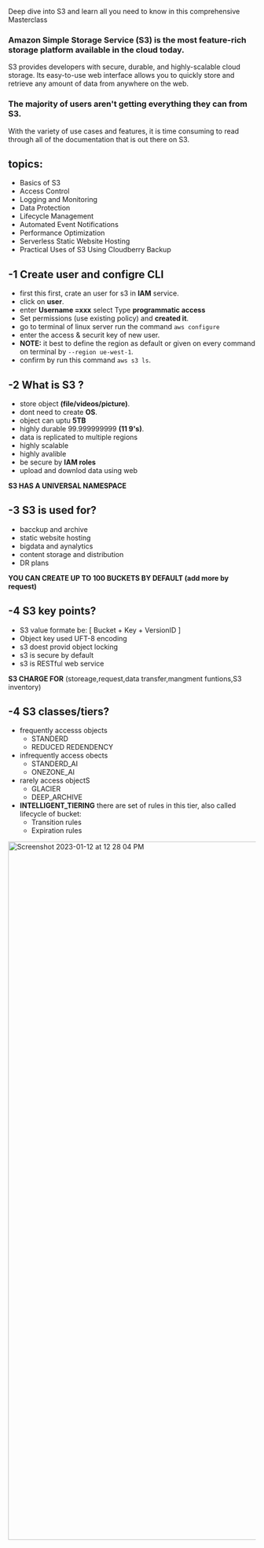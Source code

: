 Deep dive into S3 and learn all you need to know in this comprehensive Masterclass

### Amazon Simple Storage Service (S3) is the most feature-rich storage platform available in the cloud today.
S3 provides developers with secure, durable, and highly-scalable cloud storage. Its easy-to-use web interface allows you to quickly store and retrieve any amount of data from anywhere on the web.

### The majority of users aren't getting everything they can from S3.
With the variety of use cases and features, it is time consuming to read through all of the documentation that is out there on S3.

## topics:
- Basics of S3
- Access Control
- Logging and Monitoring
- Data Protection
- Lifecycle Management
- Automated Event Notifications
- Performance Optimization
- Serverless Static Website Hosting
- Practical Uses of S3 Using Cloudberry Backup


## -1 Create user and configre CLI
- first this first, crate an user for s3 in **IAM** service.
- click on **user**.
- enter **Username =xxx** select Type **programmatic access**
- Set permissions (use existing policy) and **created it**.
- go to terminal of linux server run the command `aws configure`
- enter the access & securit key of new user.
- **NOTE:** it best to define the region as default or given on every command on terminal by `--region ue-west-1`.
- confirm by run this command `aws s3 ls`.

## -2 What is S3 ?
- store object **(file/videos/picture)**.
- dont need to create **OS**.
- object can uptu **5TB**
- highly durable 99.999999999 **(11 9's)**.
- data is replicated to multiple regions
- highly scalable
- highly avalible
- be secure by **IAM roles**
- upload and downlod data using web

**S3 HAS A UNIVERSAL NAMESPACE**

## -3 S3 is used for?
- bacckup and archive
- static website hosting
- bigdata and aynalytics
- content storage and distribution
- DR plans

**YOU CAN CREATE UP TO 100 BUCKETS BY DEFAULT (add more by request)**

## -4 S3 key points?
- S3 value formate be: [ Bucket + Key + VersionID ] 
- Object key used UFT-8 encoding 
- s3 doest provid object locking
- s3 is secure by default
- s3 is RESTful web service

**S3 CHARGE FOR** (storeage,request,data transfer,mangment funtions,S3 inventory)

## -4 S3 classes/tiers?
- frequently accesss objects
  - STANDERD
  - REDUCED REDENDENCY
- infrequently access obects
  - STANDERD_AI
  - ONEZONE_AI
- rarely access objectS
  - GLACIER
  - DEEP_ARCHIVE
- **INTELLIGENT_TIERING**
there are set of rules in this tier, also called lifecycle of bucket:
  - Transition rules
  - Expiration rules

<img width="1422" alt="Screenshot 2023-01-12 at 12 28 04 PM" src="https://user-images.githubusercontent.com/71556060/212004232-478c5ece-7c24-403f-9cc6-07b58ce1463e.png">
